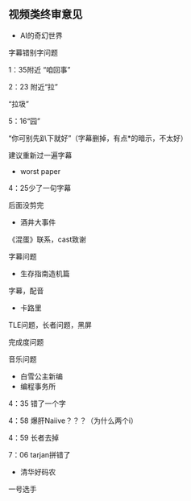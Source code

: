 ## 视频类终审意见

+ AI的奇幻世界

字幕错别字问题

1：35附近 “咱回事”

2：23 附近“拉”

“拉圾”

5：16“园”

“你可别先趴下就好”（字幕删掉，有点*的暗示，不太好）

建议重新过一遍字幕

+ worst paper

4：25少了一句字幕

后面没剪完

+ 酒井大事件

《混蛋》联系，cast致谢

字幕问题

+ 生存指南造机篇

字幕，配音

+ 卡路里

TLE问题，长者问题，黑屏

完成度问题

音乐问题

+ 白雪公主新编
+ 编程事务所

4：35 错了一个字

4：58 爆肝Naiive？？？（为什么两个i）

4：59 长者去掉

7：06 tarjan拼错了

+ 清华好码农

一号选手







